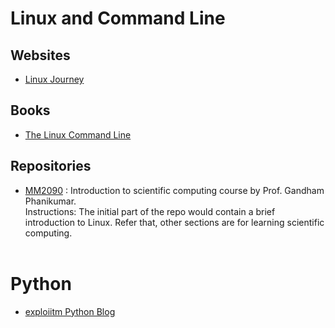 # Linux and Command Line

## Websites

- [Linux Journey](https://linuxjourney.com/)

## Books

- [The Linux Command Line](http://linuxcommand.org/tlcl.php)

## Repositories

- [MM2090](https://github.com/gphanikumar/MM2090?tab=readme-ov-file#ubuntu-linux-commands) : Introduction to scientific computing course by Prof. Gandham Phanikumar. \
Instructions: The initial part of the repo would contain a brief introduction to Linux. Refer that, other sections are for learning scientific computing. 
<br><br>

# Python

- [exploiitm Python Blog](https://exploiitm.github.io/blog/resources/resource1/)

